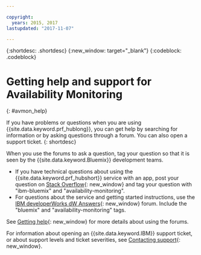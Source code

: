 ```yaml
---

copyright:
  years: 2015, 2017
lastupdated: "2017-11-07"

---
```


{:shortdesc: .shortdesc}
{:new_window: target="_blank"}
{:codeblock: .codeblock}

# Getting help and support for Availability Monitoring
{: #avmon_help}

If you have problems or questions when you are using {{site.data.keyword.prf_hublong}}, you can get help by searching for information or by asking questions through a forum. You can also open a support ticket.
{: shortdesc}

When you use the forums to ask a question, tag your question so that it is seen by the {{site.data.keyword.Bluemix}} development teams.

-   If you have technical questions about using the {{site.data.keyword.prf_hubshort}} service with an app, post your question on [Stack Overflow](http://stackoverflow.com/search?q=availability-monitoring+ibm-bluemix "(Opens in a new tab or window)"){: new_window} and tag your question with "ibm-bluemix" and "availability-monitoring".
-   For questions about the service and getting started instructions, use the [IBM developerWorks dW Answers](https://developer.ibm.com/answers/smartspace/bluemix/ "(Opens in a new tab or window)"){: new_window} forum. Include the "bluemix" and "availability-monitoring" tags.

See [Getting help](https://console.{DomainName}/docs/support/index.html#getting-help){: new_window} for more details about using the forums.

For information about opening an {{site.data.keyword.IBM}} support ticket, or about support levels and ticket severities, see [Contacting support](https://console.{DomainName}/docs/support/index.html#contacting-support){: new_window}.
